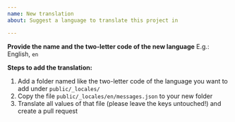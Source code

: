 ```yaml
---
name: New translation
about: Suggest a language to translate this project in

---
```


**Provide the name and the two-letter code of the new language**
E.g.: English, `en`

**Steps to add the translation:**

1. Add a folder named like the two-letter code of the language you want to add under `public/_locales/`
2. Copy the file `public/_locales/en/messages.json` to your new folder
3. Translate all values of that file (please leave the keys untouched!) and create a pull request
